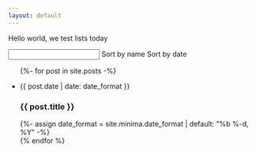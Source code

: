 ```yaml
---
layout: default
---
```

Hello world, we test lists today
<script src="//cdnjs.cloudflare.com/ajax/libs/list.js/1.5.0/list.min.js"></script>
<script src="https://ajax.googleapis.com/ajax/libs/jquery/3.4.1/jquery.min.js"></script>

<div id="hacker-list">
  <input class="search" />
  <span class="sort" data-sort="name">Sort by name</span>
  <span class="sort" data-sort="date">Sort by date</span>
  <ul class="list">
  {%- for post in site.posts -%}
    <li>
       <p class="date">{{ post.date | date: date_format }}</p>
       <h3 class="name">{{ post.title }}</h3>
       {%- assign date_format = site.minima.date_format | default: "%b %-d, %Y" -%}
    </li>
  {% endfor %}
  </ul>
</div>

<script type="text/javascript">
$(document).ready(function(){
    console.log("Hello world");
var options = {
  valueNames: [ 'name', 'date' ]
};
var hackerList = new List('hacker-list', options);
});
</script>
